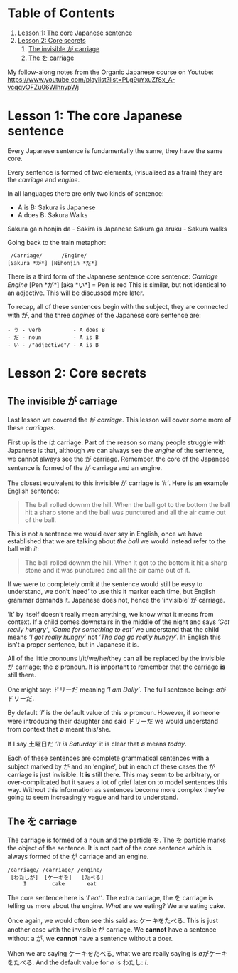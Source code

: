 
# Table of Contents

1.  [Lesson 1: The core Japanese sentence](#org7751016)
2.  [Lesson 2: Core secrets](#orgaaa4ffe)
    1.  [The invisible が carriage](#org964eb6b)
    2.  [The を carriage](#orgde537cf)

My follow-along notes from the Organic Japanese course on Youtube: <https://www.youtube.com/playlist?list=PLg9uYxuZf8x_A-vcqqyOFZu06WlhnypWj>


<a id="org7751016"></a>

# Lesson 1: The core Japanese sentence

Every Japanese sentence is fundamentally the same, they have the same core.

Every sentence is formed of two elements, (visualised as a train) they are the *carriage* and *engine*.

In all languages there are only two kinds of sentence:

-   A is B: Sakura is Japanese
-   A does B: Sakura Walks

Sakura ga nihonjin da - Sakira is Japanese
Sakura ga aruku - Sakura walks

Going back to the train metaphor:

     /Carriage/      /Engine/
    [Sakura *が*] [Nihonjin *だ*]

There is a third form of the Japanese sentence core sentence:
*Carriage*  *Engine*
[Pen \*が\*] [aka \*い\*] = Pen is red
This is similar, but not identical to an adjective. This will be discussed more later.

To recap, all of these sentences begin with the subject, they are connected with が, and the three *engines* of the Japanese core sentence are:

    - う - verb          - A does B
    - だ - noun          - A is B
    - い - /"adjective"/ - A is B


<a id="orgaaa4ffe"></a>

# Lesson 2: Core secrets


<a id="org964eb6b"></a>

## The invisible が carriage

Last lesson we covered the が *carriage*. This lesson will cover some more of these *carriages*.

First up is the は carriage. Part of the reason so many people struggle with Japanese is that, although we can always see the *engine* of the sentence, we cannot always see the が carriage. Remember, the core of the Japanese sentence is formed of the が carriage and an engine.

The closest equivalent to this invisible が carriage is *&rsquo;it&rsquo;*. Here is an example English sentence:

> The ball rolled downm the hill. When the ball got to the bottom the ball hit a sharp stone and the ball was punctured and all the air came out of the ball.

This is not a sentence we would ever say in English, once we have established that we are talking about *the ball* we would instead refer to the ball with *it*:

> The ball rolled downm the hill. When it got to the bottom it hit a sharp stone and it was punctured and all the air came out of it.

If we were to completely omit *it* the sentence would still be easy to understand, we don&rsquo;t &rsquo;need&rsquo; to use this it marker each time, but English grammar demands it. Japanese does not, hence the &rsquo;invisible&rsquo; が carriage.

&rsquo;It&rsquo; by itself doesn&rsquo;t really mean anything, we know what it means from context. If a child comes downstairs in the middle of the night and says *&rsquo;Got really hungry&rsquo;*, *&rsquo;Came for something to eat&rsquo;* we understand that the child means *&rsquo;I got really hungry&rsquo;* not *&rsquo;The dog go really hungry&rsquo;*. In English this isn&rsquo;t a proper sentence, but in Japanese it is.

All of the little pronouns I/it/we/he/they can all be replaced by the invisible が carriage; the ∅ pronoun. It is important to remember that the carriage **is** still there.

One might say: ドリーだ meaning *&rsquo;I am Dolly&rsquo;*. The full sentence being: ∅がドリーだ.

By default *&rsquo;I&rsquo;* is the default value of this ∅ pronoun. However, if someone were introducing their daughter and said ドリーだ we would understand from context that ∅ meant this/she.

If I say 土曜日だ *&rsquo;It is Saturday&rsquo;* it is clear that ∅ means *today*.

Each of these sentences are complete grammatical sentences with a subject marked by が and an &rsquo;engine&rsquo;, but in each of these cases the が carriage is just invisible. It **is** still there. This may seem to be arbitrary, or over-complicated but it saves a lot of grief later on to model sentences this way. Without this information as sentences become more complex they&rsquo;re going to seem increasingly vague and hard to understand.


<a id="orgde537cf"></a>

## The を carriage

The carriage is formed of a noun and the particle を. The を particle marks the object of the sentence. It is not part of the core sentence which is always formed of the が carriage and an engine.

    /carriage/ /carriage/ /engine/
     [わたしが]  [ケーキを]   [たべる]
         I        cake       eat

The core sentence here is *&rsquo;I eat&rsquo;*. The extra carriage, the を carriage is telling us more about the engine. *What* are we eating? We are eating cake.

Once again, we would often see this said as: ケーキをたべる. This is just another case with the invisible が carriage. We **cannot** have a sentence without a が, we **cannot** have a sentence without a doer.

When we are saying ケーキをたべる, what we are really saying is ∅がケーキをたべる. And the default value for ∅ is わたし: *I*.

